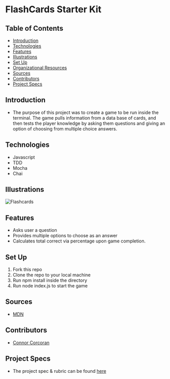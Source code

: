 # FlashCards Starter Kit

## Table of Contents
  - [Introduction](#introduction)
  - [Technologies](#technologies)
  - [Features](#features)
  - [Illustrations](#illustrations)
  - [Set Up](#set-up)
  - [Organizational Resources](#organizational-resources)
  - [Sources](#sources)
  - [Contributors](#contributors)
  - [Project Specs](#project-specs)

## Introduction
  - The purpose of this project was to create a game to be run inside the terminal. The game pulls information from a data base of cards, and then tests the player knowledge by asking them questions and giving an option of choosing from multiple choice answers.

## Technologies
  - Javascript
  - TDD
  - Mocha
  - Chai


## Illustrations
  ![Flashcards](https://user-images.githubusercontent.com/50641779/186776091-0d50981e-e30c-4623-80cd-24a3de53a4f9.png)

## Features
- Asks user a question
- Provides multiple options to choose as an answer
- Calculates total correct via percentage upon game completion.


## Set Up

1. Fork this repo  
2. Clone the repo to your local machine
3. Run npm install inside the directory
4. Run node index.js to start the game



## Sources
  - [MDN](http://developer.mozilla.org/en-US/)


## Contributors
  - [Connor Corcoran](https://github.com/Connorcorc)


## Project Specs
  - The project spec & rubric can be found [here](https://frontend.turing.edu/projects/flash-cards.html)

